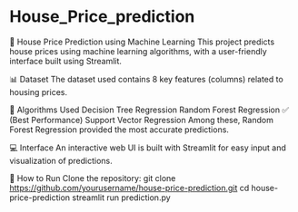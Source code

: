 # House_Price_prediction
🏡 House Price Prediction using Machine Learning
This project predicts house prices using machine learning algorithms, with a user-friendly interface built using Streamlit.

📊 Dataset
The dataset used contains 8 key features (columns) related to housing prices.

🤖 Algorithms Used
Decision Tree Regression
Random Forest Regression ✅ (Best Performance)
Support Vector Regression
Among these, Random Forest Regression provided the most accurate predictions.

💻 Interface
An interactive web UI is built with Streamlit for easy input and visualization of predictions.

🚀 How to Run
Clone the repository:
git clone https://github.com/yourusername/house-price-prediction.git
cd house-price-prediction
streamlit run prediction.py
